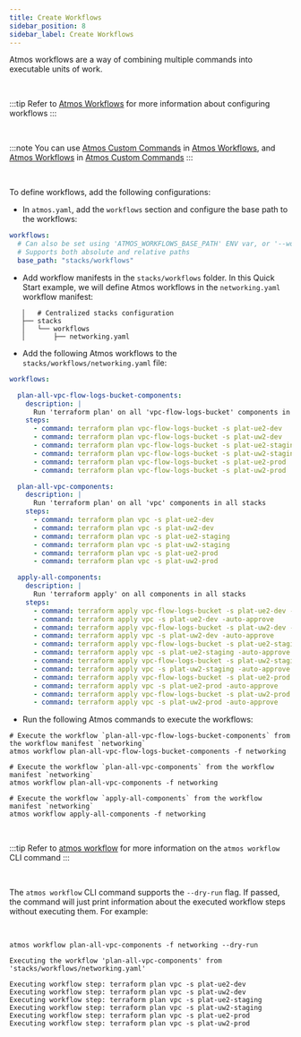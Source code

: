 ```yaml
---
title: Create Workflows
sidebar_position: 8
sidebar_label: Create Workflows
---
```


Atmos workflows are a way of combining multiple commands into executable units of work.

<br/>

:::tip
Refer to [Atmos Workflows](/core-concepts/workflows) for more information about configuring workflows
:::

<br/>

:::note
You can use [Atmos Custom Commands](/core-concepts/custom-commands) in [Atmos Workflows](/core-concepts/workflows),
and [Atmos Workflows](/core-concepts/workflows)
in [Atmos Custom Commands](/core-concepts/custom-commands)
:::

<br/>

To define workflows, add the following configurations:

- In `atmos.yaml`, add the `workflows` section and configure the base path to the workflows:

```yaml
workflows:
  # Can also be set using 'ATMOS_WORKFLOWS_BASE_PATH' ENV var, or '--workflows-dir' command-line arguments
  # Supports both absolute and relative paths
  base_path: "stacks/workflows"
```

- Add workflow manifests in the `stacks/workflows` folder. In this Quick Start example, we will define Atmos workflows in the `networking.yaml`
  workflow manifest:

```console
   │   # Centralized stacks configuration
   ├── stacks
   │   └── workflows
   │       ├── networking.yaml
```

- Add the following Atmos workflows to the `stacks/workflows/networking.yaml` file:

```yaml
workflows:

  plan-all-vpc-flow-logs-bucket-components:
    description: |
      Run 'terraform plan' on all 'vpc-flow-logs-bucket' components in all stacks
    steps:
      - command: terraform plan vpc-flow-logs-bucket -s plat-ue2-dev
      - command: terraform plan vpc-flow-logs-bucket -s plat-uw2-dev
      - command: terraform plan vpc-flow-logs-bucket -s plat-ue2-staging
      - command: terraform plan vpc-flow-logs-bucket -s plat-uw2-staging
      - command: terraform plan vpc-flow-logs-bucket -s plat-ue2-prod
      - command: terraform plan vpc-flow-logs-bucket -s plat-uw2-prod

  plan-all-vpc-components:
    description: |
      Run 'terraform plan' on all 'vpc' components in all stacks
    steps:
      - command: terraform plan vpc -s plat-ue2-dev
      - command: terraform plan vpc -s plat-uw2-dev
      - command: terraform plan vpc -s plat-ue2-staging
      - command: terraform plan vpc -s plat-uw2-staging
      - command: terraform plan vpc -s plat-ue2-prod
      - command: terraform plan vpc -s plat-uw2-prod

  apply-all-components:
    description: |
      Run 'terraform apply' on all components in all stacks
    steps:
      - command: terraform apply vpc-flow-logs-bucket -s plat-ue2-dev -auto-approve
      - command: terraform apply vpc -s plat-ue2-dev -auto-approve
      - command: terraform apply vpc-flow-logs-bucket -s plat-uw2-dev -auto-approve
      - command: terraform apply vpc -s plat-uw2-dev -auto-approve
      - command: terraform apply vpc-flow-logs-bucket -s plat-ue2-staging -auto-approve
      - command: terraform apply vpc -s plat-ue2-staging -auto-approve
      - command: terraform apply vpc-flow-logs-bucket -s plat-uw2-staging -auto-approve
      - command: terraform apply vpc -s plat-uw2-staging -auto-approve
      - command: terraform apply vpc-flow-logs-bucket -s plat-ue2-prod -auto-approve
      - command: terraform apply vpc -s plat-ue2-prod -auto-approve
      - command: terraform apply vpc-flow-logs-bucket -s plat-uw2-prod -auto-approve
      - command: terraform apply vpc -s plat-uw2-prod -auto-approve
```

- Run the following Atmos commands to execute the workflows:

```shell
# Execute the workflow `plan-all-vpc-flow-logs-bucket-components` from the workflow manifest `networking`
atmos workflow plan-all-vpc-flow-logs-bucket-components -f networking

# Execute the workflow `plan-all-vpc-components` from the workflow manifest `networking`
atmos workflow plan-all-vpc-components -f networking

# Execute the workflow `apply-all-components` from the workflow manifest `networking`
atmos workflow apply-all-components -f networking
```

<br/>

:::tip
Refer to [atmos workflow](/cli/commands/workflow) for more information on the `atmos workflow` CLI command
:::

<br/>

The `atmos workflow` CLI command supports the `--dry-run` flag. If passed, the command will just print information about the executed workflow steps
without executing them. For example:

<br/>

```shell
atmos workflow plan-all-vpc-components -f networking --dry-run
```

```console
Executing the workflow 'plan-all-vpc-components' from 'stacks/workflows/networking.yaml'

Executing workflow step: terraform plan vpc -s plat-ue2-dev
Executing workflow step: terraform plan vpc -s plat-uw2-dev
Executing workflow step: terraform plan vpc -s plat-ue2-staging
Executing workflow step: terraform plan vpc -s plat-uw2-staging
Executing workflow step: terraform plan vpc -s plat-ue2-prod
Executing workflow step: terraform plan vpc -s plat-uw2-prod
```
